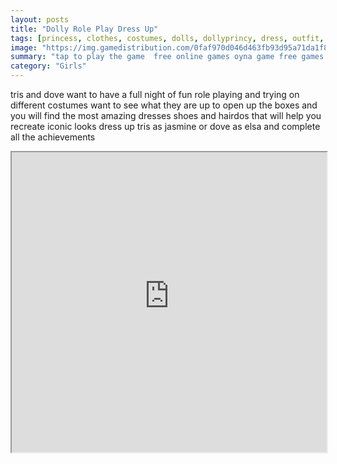 ```yaml
---
layout: posts
title: "Dolly Role Play Dress Up"
tags: [princess, clothes, costumes, dolls, dollyprincy, dress, outfit, role, play, free, online, games, oyna, game, free, games, play, play, games]
image: "https://img.gamedistribution.com/0faf970d046d463fb93d95a71da1f8f2.jpg"
summary: "tap to play the game  free online games oyna game free games play play games"
category: "Girls"
---
```


tris and dove want to have a full night of fun role playing and trying on different costumes want to see what they are up to open up the boxes and you will find the most amazing dresses shoes and hairdos that will help you recreate iconic looks dress up tris as jasmine or dove as elsa and complete all the achievements

<iframe width="100%" height="480px;" src="https://html5.gamedistribution.com/0faf970d046d463fb93d95a71da1f8f2/"></iframe>
